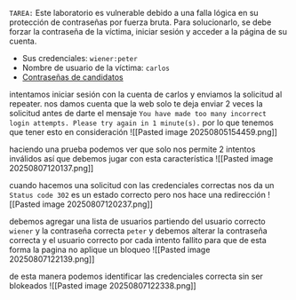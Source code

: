 `TAREA:` Este laboratorio es vulnerable debido a una falla lógica en su protección de contraseñas por fuerza bruta. Para solucionarlo, se debe forzar la contraseña de la víctima, iniciar sesión y acceder a la página de su cuenta.

- Sus credenciales: `wiener:peter`
- Nombre de usuario de la víctima: `carlos`
- [Contraseñas de candidatos](https://portswigger.net/web-security/authentication/auth-lab-passwords)

intentamos iniciar sesión con la cuenta de carlos y enviamos la solicitud al repeater. nos damos cuenta que la web solo te deja enviar 2 veces la solicitud antes de darte el mensaje `You have made too many incorrect login attempts. Please try again in 1 minute(s).` por lo que tenemos que tener esto en consideración 
![[Pasted image 20250805154459.png]]

haciendo una prueba podemos ver que solo nos permite 2 intentos inválidos así que debemos jugar con esta característica 
![[Pasted image 20250807120137.png]]

cuando hacemos una solicitud con las credenciales correctas nos da un `Status code 302` es un estado correcto pero nos hace una redirección
![[Pasted image 20250807120237.png]]

debemos agregar una lista de usuarios partiendo del usuario correcto `wiener` y la contraseña correcta `peter` y debemos alterar la contraseña correcta y el usuario correcto por cada intento fallito para que de esta forma la pagina no aplique un bloqueo
![[Pasted image 20250807122139.png]]

de esta manera podemos identificar las credenciales correcta sin ser blokeados
![[Pasted image 20250807122338.png]]